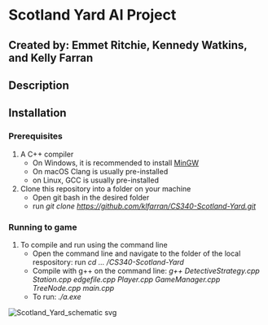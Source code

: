 # Scotland Yard AI Project
## Created by: Emmet Ritchie, Kennedy Watkins, and Kelly Farran

## Description 


## Installation
 
### Prerequisites 
  1.  A C++ compiler
       - On Windows, it is recommended to install [MinGW](https://sourceforge.net/projects/mingw/) 
       - On macOS Clang is usually pre-installed
       - on Linux, GCC is usually pre-installed
  2. Clone this repository into a folder on your machine
       - Open git bash in the desired folder
       - run _git clone https://github.com/klfarran/CS340-Scotland-Yard.git_
    
### Running to game 
1. To compile and run using the command line
      - Open the command line and navigate to the folder of the local respository: run _cd ... /CS340-Scotland-Yard_
      - Compile with g++ on the command line: _g++ DetectiveStrategy.cpp Station.cpp edgefile.cpp Player.cpp GameManager.cpp TreeNode.cpp main.cpp_
      - To run: _./a.exe_

![Scotland_Yard_schematic svg](https://github.com/user-attachments/assets/c320787c-1991-44aa-84d8-955aaa8bcaec)
